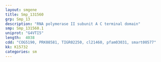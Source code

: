 ```yaml
---
layout: smgene
title: Smp_131560
grp: Smp_13
description: "RNA polymerase II subunit A C terminal domain"
smp: Smp_131560.1
uniprot: "G4VTI5"
length:  4038
cdd: "COG5190, PRK08581, TIGR02250, cl21460, pfam03031, smart00577"
kk: K15732
categories: sm
---
```

